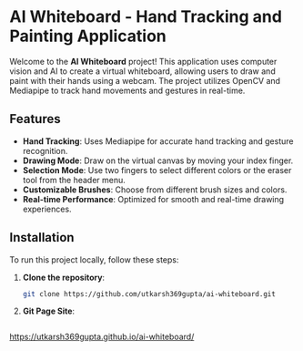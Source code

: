 # AI Whiteboard - Hand Tracking and Painting Application

Welcome to the **AI Whiteboard** project! This application uses computer vision and AI to create a virtual whiteboard, allowing users to draw and paint with their hands using a webcam. The project utilizes OpenCV and Mediapipe to track hand movements and gestures in real-time.

## Features

- **Hand Tracking**: Uses Mediapipe for accurate hand tracking and gesture recognition.
- **Drawing Mode**: Draw on the virtual canvas by moving your index finger.
- **Selection Mode**: Use two fingers to select different colors or the eraser tool from the header menu.
- **Customizable Brushes**: Choose from different brush sizes and colors.
- **Real-time Performance**: Optimized for smooth and real-time drawing experiences.

## Installation

To run this project locally, follow these steps:

1. **Clone the repository**:
   ```bash
   git clone https://github.com/utkarsh369gupta/ai-whiteboard.git

2. **Git Page Site**:
   ```bash
  https://utkarsh369gupta.github.io/ai-whiteboard/
